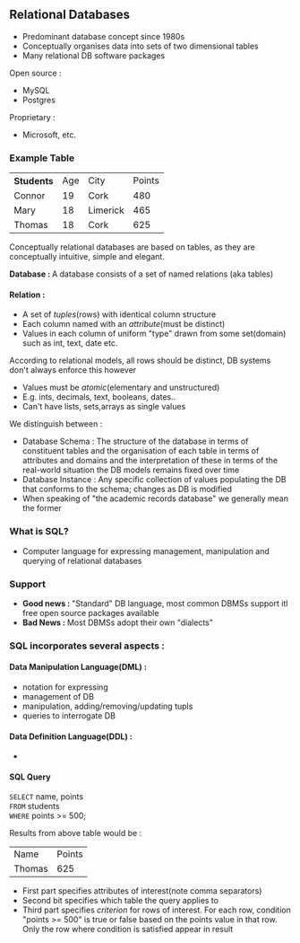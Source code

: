 ## Relational Databases
- Predominant database concept since 1980s
- Conceptually organises data into sets of two dimensional tables
- Many relational DB software packages

Open source :
- MySQL
- Postgres

Proprietary :
- Microsoft, etc.
### Example Table
<table>
<tr>
    <th>Students</th>
    <td>Age</td>
    <td>City</td>
    <td>Points</td>
</tr>
<tr>
    <td>Connor</td>
    <td>19</td>
    <td>Cork</td>
    <td>480</td>
</tr>
<tr>
    <td>Mary</td>
    <td>18</td>
    <td>Limerick</td>
    <td>465</td>
</tr>
<tr>
    <td>Thomas</td>
    <td>18</td>
    <td>Cork</td>
    <td>625</td>
</tr>
</table>

Conceptually relational databases are based on tables, as they are conceptually intuitive, simple and elegant.

<b>Database : </b> A database consists of a set of named relations (aka tables)

#### Relation :
- A set of *tuples*(rows) with identical column structure
- Each column named with an *attribute*(must be distinct)
- Values in each column of uniform "type" drawn from some set(domain) such as int, text, date etc.

According to relational models, all rows should be distinct, DB systems don't always enforce this however
- Values must be *atomic*(elementary and unstructured)
- E.g. ints, decimals, text, booleans, dates..
- Can't have lists, sets,arrays as single values

We distinguish between :
- Database Schema : The structure of the database in terms of constituent tables and the organisation of each table in terms of attributes and domains and the interpretation of these in terms of the real-world situation the DB models remains fixed over time
- Database Instance : Any specific collection of values populating the DB that conforms to the schema; changes as DB is modified
- When speaking of "the academic records database" we generally mean the former

### What is SQL?
- Computer language for expressing management, manipulation and querying of relational databases

### Support
- <b>Good news : </b> "Standard" DB language, most common DBMSs support itl free open source packages available
- <b>Bad News : </b> Most DBMSs adopt their own "dialects"

### SQL incorporates several aspects :
#### Data Manipulation Language(DML) :
- notation for expressing
- management of DB
- manipulation, adding/removing/updating tupls
- queries to interrogate DB

#### Data Definition Language(DDL) :
- 

#### SQL Query
`SELECT` name, points<br/>
`FROM` students<br/>
`WHERE` points >= 500;

Results from above table would be :<br/>
<table>
<tr><td>Name</td><td>Points</td></tr>
<tr><td>Thomas</td><td>625</td></tr>
</table>

- First part specifies attributes of interest(note comma separators)
- Second bit specifies which table the query applies to
- Third part specifies *criterion* for rows of interest. For each row, condition "points >= 500" is true or false based on the points value in that row. Only the row where condition is satisfied appear in result